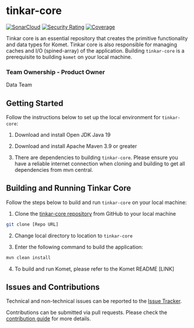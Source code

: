 # tinkar-core

[![SonarCloud](https://sonarcloud.io/images/project_badges/sonarcloud-white.svg)](https://sonarcloud.io/summary/new_code?id=ikmdev_tinkar-core)
[![Security Rating](https://sonarcloud.io/api/project_badges/measure?project=ikmdev_tinkar-core&metric=security_rating)](https://sonarcloud.io/summary/new_code?id=ikmdev_tinkar-core)
[![Coverage](https://sonarcloud.io/api/project_badges/measure?project=ikmdev_tinkar-core&metric=coverage)](https://sonarcloud.io/summary/new_code?id=ikmdev_tinkar-core)


Tinkar core is an essential repository that creates the primitive functionality and data types for Komet. Tinkar core is also responsible for managing caches and I/O (spined-array) of the application. Building `tinkar-core` is a prerequisite to building `komet` on your local machine.

### Team Ownership - Product Owner
Data Team

## Getting Started

Follow the instructions below to set up the local environment for `tinkar-core`:

1. Download and install Open JDK Java 19

2. Download and install Apache Maven 3.9 or greater

3. There are dependencies to building `tinkar-core`. Please ensure you have a reliable internet connection when cloning and building to get all dependencies from mvn central.

## Building and Running Tinkar Core

Follow the steps below to build and run `tinkar-core` on your local machine:

1. Clone the [tinkar-core repository](https://github.com/ikmdev/tinkar-core) from GitHub to your local machine

```bash
git clone [Repo URL]
```

2. Change local directory to location to `tinkar-core`

3. Enter the following command to build the application:

```bash
mvn clean install
```

4. To build and run Komet, please refer to the Komet README [LINK]

## Issues and Contributions
Technical and non-technical issues can be reported to the [Issue Tracker](https://github.com/ikmdev/tinkar-core/issues).

Contributions can be submitted via pull requests. Please check the [contribution guide](doc/how-to-contribute.md) for more details.
